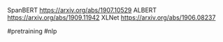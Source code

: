 SpanBERT https://arxiv.org/abs/1907.10529
ALBERT https://arxiv.org/abs/1909.11942
XLNet https://arxiv.org/abs/1906.08237

#pretraining #nlp
